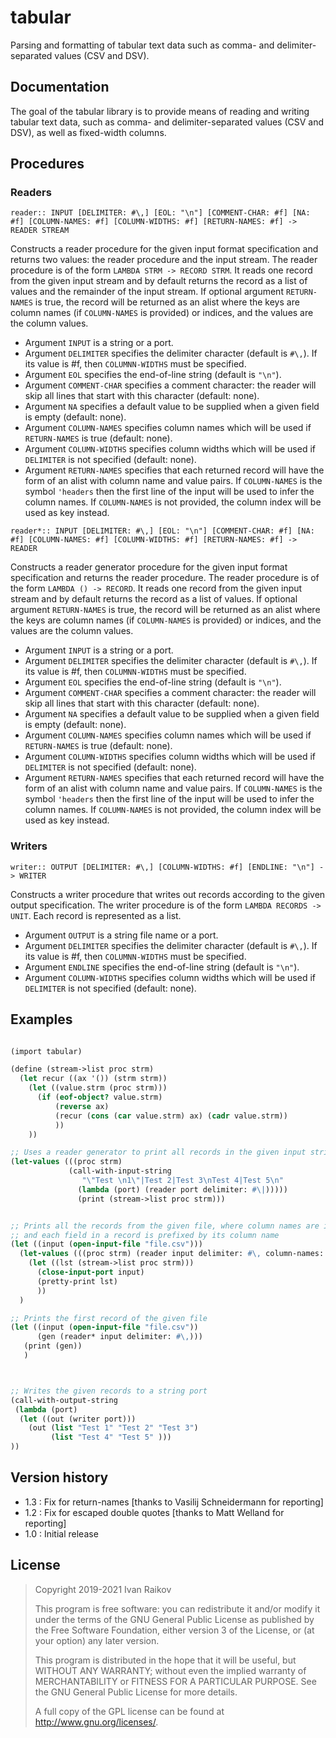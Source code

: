 # tabular

Parsing and formatting of tabular text data such as comma- and delimiter-separated values (CSV and DSV).

## Documentation

The goal of the tabular library is to provide means of reading and
writing tabular text data, such as comma- and delimiter-separated
values (CSV and DSV), as well as fixed-width columns.


## Procedures

### Readers
   
`reader:: INPUT [DELIMITER: #\,] [EOL: "\n"] [COMMENT-CHAR: #f]
[NA: #f] [COLUMN-NAMES: #f] [COLUMN-WIDTHS: #f] [RETURN-NAMES: #f] -> READER STREAM`

Constructs a reader procedure for the given input format specification and returns two values: the reader procedure and the input stream. The reader procedure is of the form `LAMBDA STRM -> RECORD STRM`. It reads one record from the given input stream and by default returns the record as a list of values and the remainder of the input stream. If optional argument `RETURN-NAMES` is true, the record will be returned as an alist where the keys are column names (if `COLUMN-NAMES` is provided) or indices, and the values are the column values. 

- Argument `INPUT` is a string or a port.
- Argument `DELIMITER` specifies the delimiter character (default is `#\,`). If its value is #f, then `COLUMNN-WIDTHS` must be specified.
- Argument `EOL` specifies the end-of-line string (default is `"\n"`).
- Argument `COMMENT-CHAR` specifies a comment character: the reader will skip all lines that start with this character (default: none).
- Argument `NA` specifies a default value to be supplied when a given field is empty (default: none).
- Argument `COLUMN-NAMES` specifies column names which will be used if `RETURN-NAMES` is true (default: none).
- Argument `COLUMN-WIDTHS` specifies column widths  which will be used if `DELIMITER` is not specified (default: none).
- Argument `RETURN-NAMES` specifies that each returned record will have the form of an alist with column name and value pairs. If `COLUMN-NAMES` is the symbol `'headers` then the first line of the input will be used to infer the column names. If `COLUMN-NAMES` is not provided, the column index will be used as key instead.

`reader*:: INPUT [DELIMITER: #\,] [EOL: "\n"] [COMMENT-CHAR: #f]
[NA: #f] [COLUMN-NAMES: #f] [COLUMN-WIDTHS: #f] [RETURN-NAMES: #f] -> READER`

Constructs a reader generator procedure for the given input format specification and returns the reader procedure. The reader procedure is of the form `LAMBDA () -> RECORD`. It reads one record from the given input stream and by default returns the record as a list of values. If optional argument `RETURN-NAMES` is true, the record will be returned as an alist where the keys are column names (if `COLUMN-NAMES` is provided) or indices, and the values are the column values. 

- Argument `INPUT` is a string or a port.
- Argument `DELIMITER` specifies the delimiter character (default is `#\,`). If its value is #f, then `COLUMNN-WIDTHS` must be specified.
- Argument `EOL` specifies the end-of-line string (default is `"\n"`).
- Argument `COMMENT-CHAR` specifies a comment character: the reader will skip all lines that start with this character (default: none).
- Argument `NA` specifies a default value to be supplied when a given field is empty (default: none).
- Argument `COLUMN-NAMES` specifies column names which will be used if `RETURN-NAMES` is true (default: none).
- Argument `COLUMN-WIDTHS` specifies column widths  which will be used if `DELIMITER` is not specified (default: none).
- Argument `RETURN-NAMES` specifies that each returned record will have the form of an alist with column name and value pairs. If `COLUMN-NAMES` is the symbol `'headers` then the first line of the input will be used to infer the column names. If `COLUMN-NAMES` is not provided, the column index will be used as key instead.


### Writers

` writer:: OUTPUT [DELIMITER: #\,] [COLUMN-WIDTHS: #f] [ENDLINE: "\n"] -> WRITER `

Constructs a writer procedure that writes out records according to the
given output specification. The writer procedure is of the form
`LAMBDA RECORDS -> UNIT`. Each record is represented as a list.

- Argument `OUTPUT` is a string file name or a port.
- Argument `DELIMITER` specifies the delimiter character (default is `#\,`). If its value is #f, then `COLUMNN-WIDTHS` must be specified.
- Argument `ENDLINE` specifies the end-of-line string (default is `"\n"`).
- Argument `COLUMN-WIDTHS` specifies column widths  which will be used if `DELIMITER` is not specified (default: none).


## Examples


```scheme

(import tabular)

(define (stream->list proc strm)
  (let recur ((ax '()) (strm strm))
    (let ((value.strm (proc strm)))
      (if (eof-object? value.strm)
          (reverse ax)
          (recur (cons (car value.strm) ax) (cadr value.strm))
          ))
    ))

;; Uses a reader generator to print all records in the given input string
(let-values (((proc strm)
             (call-with-input-string
                "\"Test \n1\"|Test 2|Test 3\nTest 4|Test 5\n"
               (lambda (port) (reader port delimiter: #\|)))))
               (print (stream->list proc strm)))


;; Prints all the records from the given file, where column names are inferred from the first line
;; and each field in a record is prefixed by its column name
(let ((input (open-input-file "file.csv")))
  (let-values (((proc strm) (reader input delimiter: #\, column-names: 'header return-names: #t)))
    (let ((lst (stream->list proc strm)))
      (close-input-port input)
      (pretty-print lst)
      ))
  )

;; Prints the first record of the given file
(let ((input (open-input-file "file.csv"))
      (gen (reader* input delimiter: #\,)))
   (print (gen)) 
   )



;; Writes the given records to a string port
(call-with-output-string
 (lambda (port)
  (let ((out (writer port)))
    (out (list "Test 1" "Test 2" "Test 3")
         (list "Test 4" "Test 5" )))
))


```

## Version history

- 1.3 : Fix for return-names [thanks to Vasilij Schneidermann for reporting]
- 1.2 : Fix for escaped double quotes [thanks to Matt Welland for reporting]
- 1.0 : Initial release

## License

>
> Copyright 2019-2021 Ivan Raikov
> 
>  This program is free software: you can redistribute it and/or modify
>  it under the terms of the GNU General Public License as published by
>  the Free Software Foundation, either version 3 of the License, or (at
>  your option) any later version.
>  
>  This program is distributed in the hope that it will be useful, but
>  WITHOUT ANY WARRANTY; without even the implied warranty of
>  MERCHANTABILITY or FITNESS FOR A PARTICULAR PURPOSE.  See the GNU
>  General Public License for more details.
> 
>  A full copy of the GPL license can be found at
>  <http://www.gnu.org/licenses/>.

